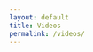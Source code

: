 ```yaml
---
layout: default
title: Videos
permalink: /videos/
---
```


<section class="section videos" id="videos">
    <ul class="feed-youtube"></ul>
</section>

<script>

    
</script>